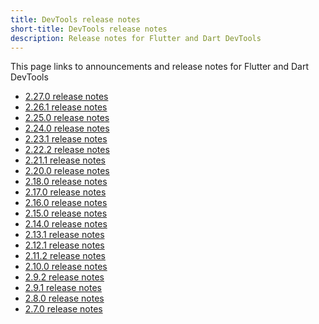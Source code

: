 ```yaml
---
title: DevTools release notes
short-title: DevTools release notes
description: Release notes for Flutter and Dart DevTools
---
```


This page links to announcements and release notes for
Flutter and Dart DevTools

* [2.27.0 release notes][]
* [2.26.1 release notes][]
* [2.25.0 release notes][]
* [2.24.0 release notes][]
* [2.23.1 release notes][]
* [2.22.2 release notes][]
* [2.21.1 release notes][]
* [2.20.0 release notes][]
* [2.18.0 release notes][]
* [2.17.0 release notes][]
* [2.16.0 release notes][]
* [2.15.0 release notes][]
* [2.14.0 release notes][]
* [2.13.1 release notes][]
* [2.12.1 release notes][]
* [2.11.2 release notes][]
* [2.10.0 release notes][]
* [2.9.2 release notes][]
* [2.9.1 release notes][]
* [2.8.0 release notes][]
* [2.7.0 release notes][]

[2.27.0 release notes]: {{site.url}}/tools/devtools/release-notes/release-notes-2.27.0
[2.26.1 release notes]: {{site.url}}/tools/devtools/release-notes/release-notes-2.26.1
[2.25.0 release notes]: {{site.url}}/tools/devtools/release-notes/release-notes-2.25.0
[2.24.0 release notes]: {{site.url}}/tools/devtools/release-notes/release-notes-2.24.0
[2.23.1 release notes]: {{site.url}}/tools/devtools/release-notes/release-notes-2.23.1
[2.22.2 release notes]: {{site.url}}/tools/devtools/release-notes/release-notes-2.22.2
[2.21.1 release notes]: {{site.url}}/tools/devtools/release-notes/release-notes-2.21.1
[2.20.0 release notes]: {{site.url}}/tools/devtools/release-notes/release-notes-2.20.0
[2.18.0 release notes]: {{site.url}}/tools/devtools/release-notes/release-notes-2.18.0
[2.17.0 release notes]: {{site.url}}/tools/devtools/release-notes/release-notes-2.17.0
[2.16.0 release notes]: {{site.url}}/tools/devtools/release-notes/release-notes-2.16.0
[2.15.0 release notes]: {{site.url}}/tools/devtools/release-notes/release-notes-2.15.0
[2.14.0 release notes]: {{site.url}}/tools/devtools/release-notes/release-notes-2.14.0
[2.13.1 release notes]: {{site.url}}/tools/devtools/release-notes/release-notes-2.13.1
[2.12.1 release notes]: {{site.url}}/tools/devtools/release-notes/release-notes-2.12.1
[2.11.2 release notes]: {{site.url}}/tools/devtools/release-notes/release-notes-2.11.2
[2.10.0 release notes]: {{site.url}}/tools/devtools/release-notes/release-notes-2.10.0
[2.9.2 release notes]: {{site.url}}/tools/devtools/release-notes/release-notes-2.9.2
[2.9.1 release notes]: {{site.url}}/tools/devtools/release-notes/release-notes-2.9.1
[2.8.0 release notes]: {{site.url}}/tools/devtools/release-notes/release-notes-2.8.0
[2.7.0 release notes]: {{site.url}}/tools/devtools/release-notes/release-notes-2.7.0
